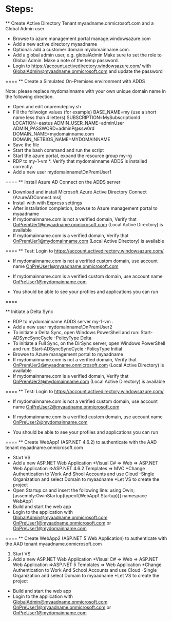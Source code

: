Steps:
====
** Create Active Directory Tenant myaadname.onmicrosoft.com and a Global Admin user
* Browse to azure management portal manage.windowsazure.com
* Add a new active directory myaadname
* Optional: add a customer domain mydomainname.com.
* Add a global admin user, e.g. globalAdmin
     Make sure to set the role to Global Admin. 
     Make a note of the temp password.
* Login to https://account.activedirectory.windowsazure.com/ with GlobalAdmin@myaadname.onmicrosoft.com and update the password

====
** Create a Simulated On-Premises environment with ADDS
 
   Note: please replace mydomainname with your own unique domain name in the following direction.

* Open and edit onpremdeploy.sh
* Fill the follwoign values (for example)
	BASE_NAME=my (use a short name less than 4 letters)
	SUBSCRIPTION=MySubscriptionId
	LOCATION=eastus
	ADMIN_USER_NAME=adminUser
	ADMIN_PASSWORD=adminP@ssw0rd
	DOMAIN_NAME=mydomainname.com
	DOMAIN_NETBIOS_NAME=MYDOMAINNAME
* Save the file
* Start the bash command and run the script
* Start the azure portal, expand the resource group my-rg
* RDP to my-1-vm
*. Verify that mydomainname ADDS is installed correctly.
* Add a new user mydomainname\OnPremUser1


====
** Install Azure AD Connect on the ADDS server

*  Download and install Microsoft Azure Active Directory Connect (AzureADConnect.msi) 
*  Install with with Express settings
*  After installation completion, browse to Azure management portal to myaadname
*  If mydomainname.com is not a verified domain, Verify that OnPremUer1@myaadname.onmicrosoft.com (Local Active Directory) is available
*  If mydomainname.com is a verified domain, Verify that OnPremUer1@mydomainname.com (Local Active Directory) is available

====
** Test: Login to https://account.activedirectory.windowsazure.com/
*  If mydomainname.com is not a verified custom domain, use account name OnPreUser1@myaadname.onmicrosoft.com

*  If mydomainname.com is a verified custom domain, use account name OnPreUser1@mydomainname.com


*  You should be able to see your profiles and applications you can run


====

** Initiate a Delta Sync

*  RDP to mydomainname ADDS server my-1-vm
.
*  Add a new user mydomainname\OnPremUser2
*  To initiate a Delta Sync, open Windows PowerShell and run:
	Start-ADSyncSyncCycle  -PolicyType  Delta
*  To initiate a Full Sync, on the DirSync server, open Windows PowerShell and run:
	Start-ADSyncSyncCycle  -PolicyType  Initial
*  Browse to Azure management portal to myaadname
*  If mydomainname.com is not a verified domain, Verify that OnPremUer2@myaadname.onmicrosoft.com (Local Active Directory) is available
*  If mydomainname.com is a verified domain, Verify that OnPremUer2@mydomainname.com (Local Active Directory) is available


====
** Test: Login to https://account.activedirectory.windowsazure.com/
*  If mydomainname.com is not a verified custom domain, use account name OnPreUser2@myaadname.onmicrosoft.com

*  If mydomainname.com is a verified custom domain, use account name OnPreUser2@mydomainname.com


*  You should be able to see your profiles and applications you can run


====
** Create WebApp1 (ASP.NET 4.6.2) to authenticate with the AAD tenant myaadname.onmicrosoft.com
* Start VS
* Add a new ASP.NET Web Application 
   *Visual C# => Web => ASP.NET Web Application =>ASP.NET 4.6.2 Templates => MVC
   *Change Authentication to Work And Shool Accounts and use Cloud -Single Organization and select Domain to myaadname
   *Let VS to create the project
* Open Startup.cs and insert the following line:
    using Owin;
    [assembly:OwinStartup(typeof(WebApp1.Startup))]
    namespace WebApp1
* Build and start the web app 
* Login to the application with 
   GlobalAdmin@myaadname.onmicrosoft.com
   OnPreUser1@myaadname.onmicrosoft.com or OnPreUser1@mydomainname.com



====
** Create WebApp2 (ASP.NET 5 Web Application) to authenticate with the AAD tenant myaadname.onmicrosoft.com
1. Start VS
2. Add a new ASP.NET Web Application 
   *Visual C# => Web => ASP.NET Web Application =>ASP.NET 5 Templates => Web Application
   *Change Authentication to Work And School Accounts and use Cloud -Single Organization and select Domain to myaadname
   *Let VS to create the project
* Build and start the web app 
* Login to the application with 
   GlobalAdmin@myaadname.onmicrosoft.com
   OnPreUser1@myaadname.onmicrosoft.com or OnPreUser1@mydomainname.com


